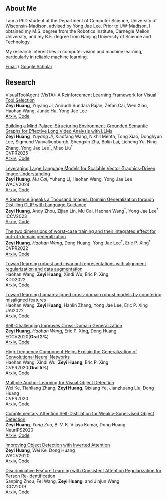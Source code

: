 ## About Me
I am a PhD student at the Department of Computer Science, University of Wisconsin-Madison, advised by Yong Jae Lee. Prior to UW-Madison, I obtained my M.S. degree from the Robotics Institute, Carnegie Mellon University, and my B.E. degree from Nanjing University of Science and Technology.  

My research interest lies in computer vision and machine learning, particularly in reliable machine learning.

[Email](mailto:zeyihuang@cs.wisc.edu) / [Google Scholar](https://scholar.google.com/citations?user=rMvdp7oAAAAJ&hl=en) 

## Research
[VisualToolAgent (VisTA): A Reinforcement Learning Framework for Visual Tool Selection](https://arxiv.org/pdf/2505.20289) <br>
**Zeyi Huang**, Yuyang Ji, Anirudh Sundara Rajan, Zefan Cai, Wen Xiao, Haohan Wang, Junjie Hu, Yong Jae Lee <br>
[Arxiv](https://arxiv.org/pdf/2505.20289), [Code](https://github.com/mu-cai/svg-llm)

[Building a Mind Palace: Structuring Environment-Grounded Semantic Graphs for Effective Long Video Analysis with LLMs](https://arxiv.org/pdf/2501.04336) <br>
**Zeyi Huang**<sup>*</sup>, Yuyang Ji<sup>*</sup>, Xiaofang Wang, Nikhil Mehta, Tong Xiao, Donghyun Lee, Sigmund Vanvalkenburgh, Shengxin Zha, Bolin Lai, Licheng Yu, Ning Zhang, Yong Jae Lee<sup>†</sup>, Miao Liu<sup>†</sup> <br>
CVPR2025 <br>
[Arxiv](https://arxiv.org/pdf/2501.04336), [Code](https://github.com/OoDBag/VisTA)

[Leveraging Large Language Models for Scalable Vector Graphics-Driven Image Understanding](https://arxiv.org/pdf/2306.06094.pdf)  
**Zeyi Huang**<sup>*</sup>, Mu Cai<sup>*</sup>, Yuheng Li, Haohan Wang, Yong Jae Lee <br>
WACV2024 <br>
[Arxiv](https://arxiv.org/pdf/2306.06094.pdf), [Code](https://github.com/mu-cai/svg-llm)

[A Sentence Speaks a Thousand Images: Domain Generalization through Distilling CLIP with Language Guidance](https://arxiv.org/pdf/2309.12530.pdf)  
**Zeyi Huang**, Andy Zhou, Zijian Lin, Mu Cai, Haohan Wang<sup>†</sup>, Yong Jae Lee<sup>†</sup> <br>
ICCV2023 <br>
[Arxiv](https://arxiv.org/pdf/2309.12530.pdf), [Code](https://github.com/OoDBag/RISE)

[The two dimensions of worst-case training and their integrated effect for out-of-domain generalization](https://arxiv.org/pdf/2204.04384.pdf)  
**Zeyi Huang**<sup>*</sup>, Haohan Wang<sup>*</sup>, Dong Huang, Yong Jae Lee<sup>†</sup>, Eric P. Xing<sup>†</sup> <br>
CVPR2022 <br>
[Arxiv](https://arxiv.org/pdf/2204.04384.pdf), [Code](https://github.com/OoDBag/W2D)

[Toward learning robust and invariant representations with alignment regularization and data augmentation](https://dl.acm.org/doi/pdf/10.1145/3534678.3539438)  
Haohan Wang, **Zeyi Huang**, Xindi Wu, Eric P. Xing <br>
KDD2022 <br>
[Arxiv](https://dl.acm.org/doi/pdf/10.1145/3534678.3539438), [Code](https://github.com/jyanln/AlignReg)

[Toward learning human-aligned cross-domain robust models by countering misaligned features](https://proceedings.mlr.press/v180/wang22d/wang22d.pdf)  
Haohan Wang, **Zeyi Huang**, Hanlin Zhang, Yong Jae Lee, Eric P. Xing <br>
UAI2022 <br>
[Arxiv](), [Code]()

[Self-Challenging Improves Cross-Domain Generalization](https://arxiv.org/pdf/2007.02454.pdf)  
**Zeyi Huang**<sup>*</sup>, Haohan Wang<sup>*</sup>, Eric P. Xing, Dong Huang <br>
ECCV2020(**Oral 2%**) <br>
[Arxiv](https://arxiv.org/pdf/2007.02454.pdf), [Code](https://github.com/DeLightCMU/RSC)

[High-frequency Component Helps Explain the Generalization of Convolutional Neural Networks](https://arxiv.org/pdf/1905.13545.pdf)  
Haohan Wang, Xindi Wu, **Zeyi Huang**, Eric P. Xing <br>
CVPR2020(**Oral 5%**) <br> 
[Arxiv](https://arxiv.org/pdf/1905.13545.pdf), [Code](https://github.com/HaohanWang/HFC)

[Multiple Anchor Learning for Visual Object Detection](https://arxiv.org/pdf/1912.02252.pdf)  
Wei Ke, Tianliang Zhang, **Zeyi Huang**, Qixiang Ye, Jianzhuang Liu, Dong Huang  <br>
CVPR2020 <br>
[Arxiv](https://arxiv.org/pdf/1912.02252.pdf), [Code](https://github.com/CVPR765/MAL)

[Complementary Attention Self-Distillation for Weakly-Supervised Object Detection](https://arxiv.org/pdf/2010.12023.pdf)  
**Zeyi Huang**<sup>*</sup>, Yang Zou<sup>*</sup>, B. V. K. Vijaya Kumar, Dong Huang <br>
NeurIPS2020 <br>
[Arxiv](), [Code]()

[Improving Object Detection with Inverted Attention](https://arxiv.org/pdf/1903.12255.pdf)  
**Zeyi Huang**, Wei Ke, Dong Huang  <br>
WACV2020 <br>
[Arxiv](https://arxiv.org/pdf/1903.12255.pdf), [Code](https://github.com/Justinhzy/IAN)

[Discriminative Feature Learning with Consistent Attention Regularization for Person Re-identification](http://openaccess.thecvf.com/content_ICCV_2019/papers/Zhou_Discriminative_Feature_Learning_With_Consistent_Attention_Regularization_for_Person_Re-Identification_ICCV_2019_paper.pdf)  
Sanping Zhou, Fei Wang, **Zeyi Huang**, and Jinjun Wang  <br>
ICCV2019 <br>
[Arxiv](), [Code]()
